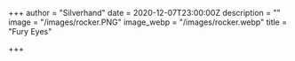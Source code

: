 +++
author = "Silverhand"
date = 2020-12-07T23:00:00Z
description = ""
image = "/images/rocker.PNG"
image_webp = "/images/rocker.webp"
title = "Fury Eyes"

+++
